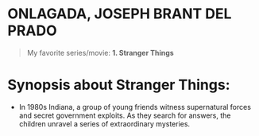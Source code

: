 # ONLAGADA, JOSEPH BRANT DEL PRADO

> My favorite series/movie:
**1. Stranger Things**
  # Synopsis about Stranger Things:
   - In 1980s Indiana, a group of young friends witness supernatural forces and secret government exploits. As they search for answers, the children unravel a series of extraordinary mysteries.


